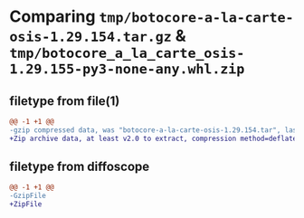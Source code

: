 # Comparing `tmp/botocore-a-la-carte-osis-1.29.154.tar.gz` & `tmp/botocore_a_la_carte_osis-1.29.155-py3-none-any.whl.zip`

## filetype from file(1)

```diff
@@ -1 +1 @@
-gzip compressed data, was "botocore-a-la-carte-osis-1.29.154.tar", last modified: Fri Jun 16 01:26:16 2023, max compression
+Zip archive data, at least v2.0 to extract, compression method=deflate
```

## filetype from diffoscope

```diff
@@ -1 +1 @@
-GzipFile
+ZipFile
```

